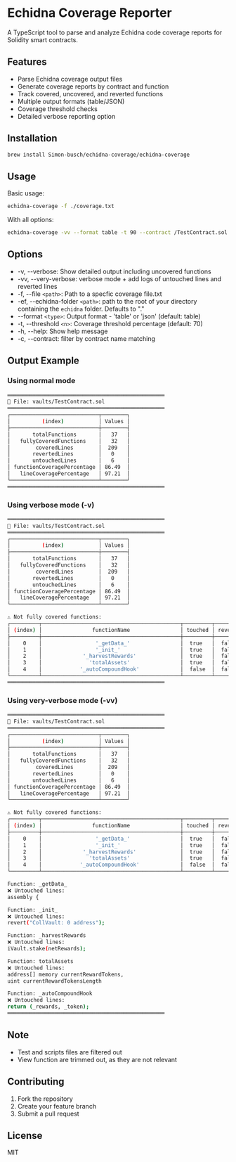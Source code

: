 # Echidna Coverage Reporter

A TypeScript tool to parse and analyze Echidna code coverage reports for Solidity smart contracts.

## Features

- Parse Echidna coverage output files
- Generate coverage reports by contract and function
- Track covered, uncovered, and reverted functions
- Multiple output formats (table/JSON)
- Coverage threshold checks
- Detailed verbose reporting option

## Installation

```bash
brew install Simon-busch/echidna-coverage/echidna-coverage
```

## Usage

Basic usage:

```bash
echidna-coverage -f ./coverage.txt
```

With all options:

```bash
echidna-coverage -vv --format table -t 90 --contract /TestContract.sol
```

## Options

- -v, --verbose: Show detailed output including uncovered functions
- -vv, --very-verbose: verbose mode + add logs of untouched lines and reverted lines
- -f, --file `<path>`: Path to a specfic coverage file.txt
- -ef, --echidna-folder `<path>`: path to the root of your directory containing the `echidna` folder. Defaults to "."
- --format `<type>`: Output format - 'table' or 'json' (default: table)
- -t, --threshold `<n>`: Coverage threshold percentage (default: 70)
- -h, --help: Show help message
- -c, --contract: filter by contract name matching

## Output Example

### Using normal mode

```bash
══════════════════════════════════════════════════
📄 File: vaults/TestContract.sol
══════════════════════════════════════════════════
┌────────────────────────────┬────────┐
│          (index)           │ Values │
├────────────────────────────┼────────┤
│       totalFunctions       │   37   │
│   fullyCoveredFunctions    │   32   │
│        coveredLines        │  209   │
│       revertedLines        │   0    │
│       untouchedLines       │   6    │
│ functionCoveragePercentage │ 86.49  │
│   lineCoveragePercentage   │ 97.21  │
└────────────────────────────┴────────┘
══════════════════════════════════════════════════
```

### Using verbose mode (-v)

```bash
══════════════════════════════════════════════════
📄 File: vaults/TestContract.sol
══════════════════════════════════════════════════
┌────────────────────────────┬────────┐
│          (index)           │ Values │
├────────────────────────────┼────────┤
│       totalFunctions       │   37   │
│   fullyCoveredFunctions    │   32   │
│        coveredLines        │  209   │
│       revertedLines        │   0    │
│       untouchedLines       │   6    │
│ functionCoveragePercentage │ 86.49  │
│   lineCoveragePercentage   │ 97.21  │
└────────────────────────────┴────────┘

⚠️ Not fully covered functions:
┌─────────┬────────────────────────────────────────────┬─────────┬──────────┬────────────────┐
│ (index) │                functionName                │ touched │ reverted │ untouchedLines │
├─────────┼────────────────────────────────────────────┼─────────┼──────────┼────────────────┤
│    0    │                 '_getData_'                │  true   │  false   │       1        │
│    1    │                 '_init_'                   │  true   │  false   │       1        │
│    2    │             '_harvestRewards'              │  true   │  false   │       1        │
│    3    │               'totalAssets'                │  true   │  false   │       2        │
│    4    │            '_autoCompoundHook'             │  false  │  false   │       1        │
└─────────┴────────────────────────────────────────────┴─────────┴──────────┴────────────────┘
══════════════════════════════════════════════════
```

### Using very-verbose mode (-vv)

```bash
══════════════════════════════════════════════════
📄 File: vaults/TestContract.sol
══════════════════════════════════════════════════
┌────────────────────────────┬────────┐
│          (index)           │ Values │
├────────────────────────────┼────────┤
│       totalFunctions       │   37   │
│   fullyCoveredFunctions    │   32   │
│        coveredLines        │  209   │
│       revertedLines        │   0    │
│       untouchedLines       │   6    │
│ functionCoveragePercentage │ 86.49  │
│   lineCoveragePercentage   │ 97.21  │
└────────────────────────────┴────────┘

⚠️ Not fully covered functions:
┌─────────┬────────────────────────────────────────────┬─────────┬──────────┬────────────────┐
│ (index) │                functionName                │ touched │ reverted │ untouchedLines │
├─────────┼────────────────────────────────────────────┼─────────┼──────────┼────────────────┤
│    0    │                 '_getData_'                │  true   │  false   │       1        │
│    1    │                 '_init_'                   │  true   │  false   │       1        │
│    2    │             '_harvestRewards'              │  true   │  false   │       1        │
│    3    │               'totalAssets'                │  true   │  false   │       2        │
│    4    │            '_autoCompoundHook'             │  false  │  false   │       1        │
└─────────┴────────────────────────────────────────────┴─────────┴──────────┴────────────────┘

Function: _getData_
❌ Untouched lines:
assembly {

Function: _init_
❌ Untouched lines:
revert("CollVault: 0 address");

Function: _harvestRewards
❌ Untouched lines:
iVault.stake(netRewards);

Function: totalAssets
❌ Untouched lines:
address[] memory currentRewardTokens,
uint currentRewardTokensLength

Function: _autoCompoundHook
❌ Untouched lines:
return (_rewards, _token);
══════════════════════════════════════════════════
```

## Note

- Test and scripts files are filtered out
- View function are trimmed out, as they are not relevant

## Contributing

1. Fork the repository
2. Create your feature branch
3. Submit a pull request

## License

MIT

